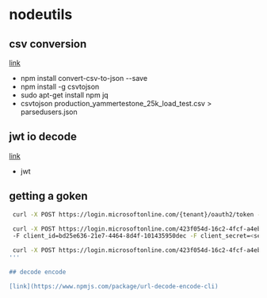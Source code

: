 # nodeutils

## csv conversion

[link](https://github.com/ShaneCarr/node-csvtojson)

- npm install convert-csv-to-json --save 
- npm install -g csvtojson 
- sudo apt-get install npm jq 
- csvtojson production_yammertestone_25k_load_test.csv > parsedusers.json
 
## jwt io decode

[link](https://www.npmjs.com/package/jwt-cli)
- jwt <token here> 
 
 ## getting a goken
 
```bash
 curl -X POST https://login.microsoftonline.com/{tenant}/oauth2/token -F grant_type=client_credentials -F resource={resource} -F client_id={client_id} -F client_secret={client_secret}

 curl -X POST https://login.microsoftonline.com/423f054d-16c2-4fcf-a4eb-21fc069010d1/oauth2/token -F grant_type=client_credentials -F resource=https://graph.microsoft.com/
 -F client_id=bd25e636-21e7-4464-8d4f-101435950dec -F client_secret=<secret here>

 curl -X POST https://login.microsoftonline.com/423f054d-16c2-4fcf-a4eb-21fc069010d1/oauth2/token -F grant_type=client_credentials -F resource=https://graph.microsoft.com -F client_id=bd25e636-21e7-4464-8d4f-101435950dec -F client_secret=<secret> -F scope=https://graph.microsoft.com/.default
''' 

## decode encode

[link](https://www.npmjs.com/package/url-decode-encode-cli)

